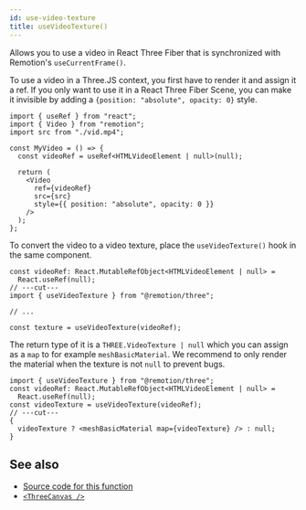 ```yaml
---
id: use-video-texture
title: useVideoTexture()
---
```


Allows you to use a video in React Three Fiber that is synchronized with Remotion's `useCurrentFrame()`.

To use a video in a Three.JS context, you first have to render it and assign it a ref. If you only want to use it in a React Three Fiber Scene, you can make it invisible by adding a `{position: "absolute", opacity: 0}` style.

```tsx twoslash
import { useRef } from "react";
import { Video } from "remotion";
import src from "./vid.mp4";

const MyVideo = () => {
  const videoRef = useRef<HTMLVideoElement | null>(null);

  return (
    <Video
      ref={videoRef}
      src={src}
      style={{ position: "absolute", opacity: 0 }}
    />
  );
};
```

To convert the video to a video texture, place the `useVideoTexture()` hook in the same component.

```tsx twoslash
const videoRef: React.MutableRefObject<HTMLVideoElement | null> =
  React.useRef(null);
// ---cut---
import { useVideoTexture } from "@remotion/three";

// ...

const texture = useVideoTexture(videoRef);
```

The return type of it is a `THREE.VideoTexture | null` which you can assign as a `map` to for example `meshBasicMaterial`. We recommend to only render the material when the texture is not `null` to prevent bugs.

```tsx twoslash
import { useVideoTexture } from "@remotion/three";
const videoRef: React.MutableRefObject<HTMLVideoElement | null> =
  React.useRef(null);
const videoTexture = useVideoTexture(videoRef);
// ---cut---
{
  videoTexture ? <meshBasicMaterial map={videoTexture} /> : null;
}
```

## See also

- [Source code for this function](https://github.com/remotion-dev/remotion/blob/main/packages/three/src/use-video-texture.ts)
- [`<ThreeCanvas />`](/docs/three-canvas)
